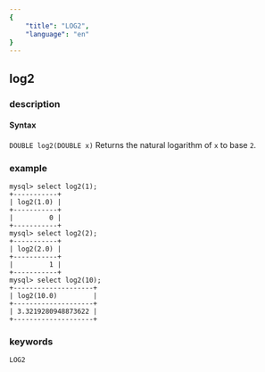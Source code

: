 ```yaml
---
{
    "title": "LOG2",
    "language": "en"
}
---
```


<!-- 
Licensed to the Apache Software Foundation (ASF) under one
or more contributor license agreements.  See the NOTICE file
distributed with this work for additional information
regarding copyright ownership.  The ASF licenses this file
to you under the Apache License, Version 2.0 (the
"License"); you may not use this file except in compliance
with the License.  You may obtain a copy of the License at
  http://www.apache.org/licenses/LICENSE-2.0
Unless required by applicable law or agreed to in writing,
software distributed under the License is distributed on an
"AS IS" BASIS, WITHOUT WARRANTIES OR CONDITIONS OF ANY
KIND, either express or implied.  See the License for the
specific language governing permissions and limitations
under the License.
-->

## log2

### description
#### Syntax

`DOUBLE log2(DOUBLE x)`
Returns the natural logarithm of `x` to base `2`.

### example

```
mysql> select log2(1);
+-----------+
| log2(1.0) |
+-----------+
|         0 |
+-----------+
mysql> select log2(2);
+-----------+
| log2(2.0) |
+-----------+
|         1 |
+-----------+
mysql> select log2(10);
+--------------------+
| log2(10.0)         |
+--------------------+
| 3.3219280948873622 |
+--------------------+
```

### keywords
	LOG2
